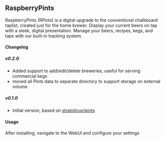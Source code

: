 ## RaspberryPints
RaspberryPints (RPints) is a digital upgrade to the conventional chalkboard taplist, created just for the home brewer. Display your current beers on tap with a sleek, digital presentation. Manage your beers, recipes, kegs, and taps with our built-in tracking system.

#### Changelog

##### v0.2.0
* Added support to add/edit/delete breweries, useful for serving commercial kegs
* moved all Pints data to separate directory to support storage on external volume

##### v0.1.0
* Initial version, based on [stratolinux/pints](https://github.com/stratolinux/pints)

#### Usage
After installing, navigate to the WebUI and configure your settings
